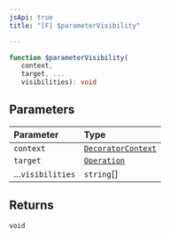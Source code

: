 ```yaml
---
jsApi: true
title: "[F] $parameterVisibility"

---
```

```ts
function $parameterVisibility(
   context, 
   target, ...
   visibilities): void
```

## Parameters

| Parameter | Type |
| :------ | :------ |
| `context` | [`DecoratorContext`](../interfaces/DecoratorContext.md) |
| `target` | [`Operation`](../interfaces/Operation.md) |
| ...`visibilities` | `string`[] |

## Returns

`void`
